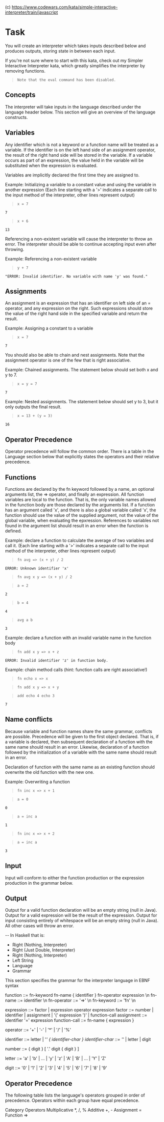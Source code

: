 (c) https://www.codewars.com/kata/simple-interactive-interpreter/train/javascript

# Task

You will create an interpreter which takes inputs described below and produces outputs, storing state in between each input.

If you're not sure where to start with this kata, check out my Simpler Interactive Interpreter kata, which greatly simplifies the interpreter by removing functions.

> `Note that the eval command has been disabled.`

## Concepts

The interpreter will take inputs in the language described under the language header below. This section will give an overview of the language constructs.

## Variables

Any identifier which is not a keyword or a function name will be treated as a variable. If the identifier is on the left hand side of an assignment operator, the result of the right hand side will be stored in the variable. If a variable occurs as part of an expression, the value held in the variable will be substituted when the expression is evaluated.

Variables are implicitly declared the first time they are assigned to.

Example: Initializing a variable to a constant value and using the variable in another expression (Each line starting with a '>' indicates a separate call to the input method of the interpreter, other lines represent output)

> `x = 7`

    7

> `x + 6`

    13

Referencing a non-existent variable will cause the interpreter to throw an error. The interpreter should be able to continue accepting input even after throwing.

Example: Referencing a non-existent variable

> `y + 7`

    "ERROR: Invalid identifier. No variable with name 'y' was found."

## Assignments

An assignment is an expression that has an identifier on left side of an = operator, and any expression on the right. Such expressions should store the value of the right hand side in the specified variable and return the result.

Example: Assigning a constant to a variable

> `x = 7`

    7

You should also be able to chain and nest assignments. Note that the assignment operator is one of the few that is right associative.

Example: Chained assignments. The statement below should set both x and y to 7.

> `x = y = 7`

    7

Example: Nested assignments. The statement below should set y to 3, but it only outputs the final result.

> `x = 13 + (y = 3)`

    16

## Operator Precedence

Operator precedence will follow the common order. There is a table in the Language section below that explicitly states the operators and their relative precedence.

## Functions

Functions are declared by the fn keyword followed by a name, an optional arguments list, the => operator, and finally an expression. All function variables are local to the function. That is, the only variable names allowed in the function body are those declared by the arguments list. If a function has an argument called 'x', and there is also a global variable called 'x', the function should use the value of the supplied argument, not the value of the global variable, when evaluating the epxression. References to variables not found in the argument list should result in an error when the function is defined.

Example: declare a function to calculate the average of two variables and call it. (Each line starting with a '>' indicates a separate call to the input method of the interpreter, other lines represent output)

> `fn avg => (x + y) / 2`

    ERROR: Unknown identifier 'x'

> `fn avg x y => (x + y) / 2`

> `a = 2`

    2

> `b = 4`

    4

> `avg a b`

    3

Example: declare a function with an invalid variable name in the function body

> `fn add x y => x + z`

    ERROR: Invalid identifier 'z' in function body.

Example: chain method calls (hint: function calls are right associative!)

> `fn echo x => x`

> `fn add x y => x + y`

> `add echo 4 echo 3`

    7

## Name conflicts

Because variable and function names share the same grammar, conflicts are possible. Precedence will be given to the first object declared. That is, if a variable is declared, then subsequent declaration of a function with the same name should result in an error. Likewise, declaration of a function followed by the initialization of a variable with the same name should result in an error.

Declaration of function with the same name as an existing function should overwrite the old function with the new one.

Example: Overwriting a function

> `fn inc x => x + 1`

> `a = 0`

    0

> `a = inc a`

    1

> `fn inc x => x + 2`

> `a = inc a`

    3

## Input

Input will conform to either the function production or the expression production in the grammar below.

## Output

Output for a valid function declaration will be an empty string (null in Java).
Output for a valid expression will be the result of the expression.
Output for input consisting entirely of whitespace will be an empty string (null in Java).
All other cases will throw an error.

-- In Haskell that is:
- Right (Nothing, Interpreter)
- Right (Just Double, Interpreter)
- Right (Nothing, Interpreter)
- Left String
- Language
- Grammar

This section specifies the grammar for the interpreter language in EBNF syntax

function ::= fn-keyword fn-name { identifier } fn-operator expression \n
fn-name ::= identifier \n
fn-operator ::= '=>' \n
fn-keyword ::= 'fn' \n

expression ::= factor | expression operator expression
factor ::= number | identifier | assignment | '(' expression ')' | function-call
assignment ::= identifier '=' expression
function-call ::= fn-name { expression }

operator ::= '+' | '-' | '\*' | '/' | '%'

identifier ::= letter | '_' { identifier-char }
identifier-char ::= '_' | letter | digit

number ::= { digit } [ '.' digit { digit } ]

letter ::= 'a' | 'b' | ... | 'y' | 'z' | 'A' | 'B' | ... | 'Y' | 'Z'

digit ::= '0' | '1' | '2' | '3' | '4' | '5' | '6' | '7' | '8' | '9'

## Operator Precedence
The following table lists the language's operators grouped in order of precedence. Operators within each group have equal precedence.

Category Operators
Multiplicative \*, /, %
Additive +, -
Assignment =
Function =>
